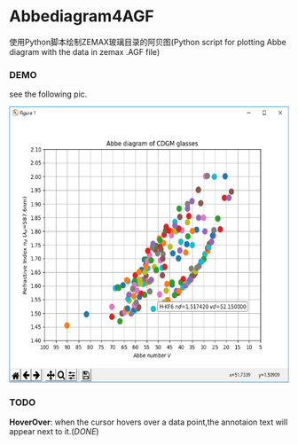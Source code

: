 Abbediagram4AGF
===============
使用Python脚本绘制ZEMAX玻璃目录的阿贝图(Python script for plotting Abbe diagram with the data in zemax .AGF file)

### DEMO ###
see the following pic.

<img src="https://github.com/imyu37/Abbediagram4AGF/blob/master/Abbediagram4AGF_CDGM.png" alt="AbbeDiagram_CDGM"  width="600" height="498">

### TODO ###
**HoverOver**: when the cursor hovers over a data point,the annotaion text will appear next to it.(*DONE*) <br>
